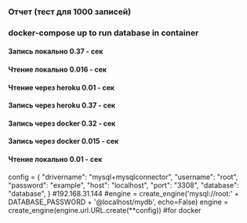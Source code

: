 ###  Отчет (тест для 1000 записей)   
###  docker-compose  up to run database in container
####  Запись локально  0.37 - сек  
####  Чтение локально  0.016 - сек  
####  Чтение через heroku  0.01 - сек  
####  Запись через heroku  0.37 - сек  
####  Запись через docker  0.32 - сек
####  Запись через docker  0.015 - сек
####  Чтение локально  0.01 - сек  

config = {
    "drivername": "mysql+mysqlconnector",
    "username": "root",
    "password": "example",
    "host": "localhost",
    "port": "3308",
    "database": "database",
}
#192.168.31.144
#engine = create_engine('mysql://root:' + DATABASE_PASSWORD + '@localhost/mydb', echo=False)
engine = create_engine(engine.url.URL.create(**config)) #for docker
